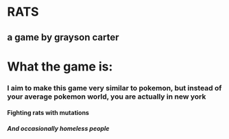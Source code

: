 # RATS
## a game by grayson carter

# What the game is:

### I aim to make this game very similar to pokemon, but instead of your average pokemon world, you are actually in new york
#### Fighting rats with mutations
##### And occasionally homeless people

